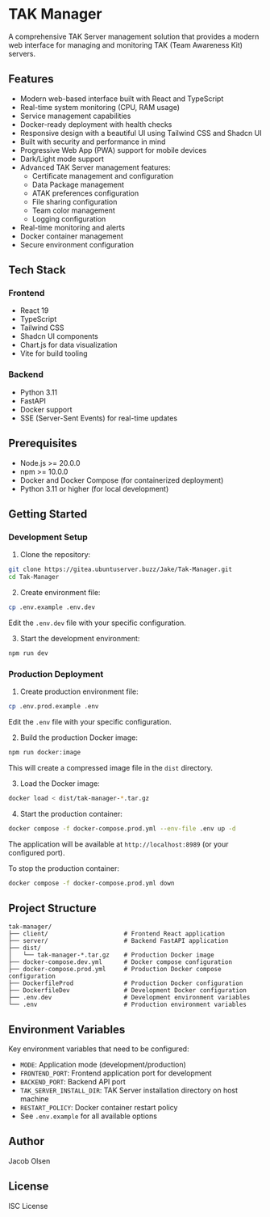 # TAK Manager

A comprehensive TAK Server management solution that provides a modern web interface for managing and monitoring TAK (Team Awareness Kit) servers.

## Features

- Modern web-based interface built with React and TypeScript
- Real-time system monitoring (CPU, RAM usage)
- Service management capabilities
- Docker-ready deployment with health checks
- Responsive design with a beautiful UI using Tailwind CSS and Shadcn UI
- Built with security and performance in mind
- Progressive Web App (PWA) support for mobile devices
- Dark/Light mode support
- Advanced TAK Server management features:
  - Certificate management and configuration
  - Data Package management
  - ATAK preferences configuration
  - File sharing configuration
  - Team color management
  - Logging configuration
- Real-time monitoring and alerts
- Docker container management
- Secure environment configuration

## Tech Stack

### Frontend
- React 19
- TypeScript
- Tailwind CSS
- Shadcn UI components
- Chart.js for data visualization
- Vite for build tooling

### Backend
- Python 3.11
- FastAPI
- Docker support
- SSE (Server-Sent Events) for real-time updates

## Prerequisites

- Node.js >= 20.0.0
- npm >= 10.0.0
- Docker and Docker Compose (for containerized deployment)
- Python 3.11 or higher (for local development)

## Getting Started

### Development Setup

1. Clone the repository:
```bash
git clone https://gitea.ubuntuserver.buzz/Jake/Tak-Manager.git
cd Tak-Manager
```

2. Create environment file:
```bash
cp .env.example .env.dev
```
Edit the `.env.dev` file with your specific configuration.

3. Start the development environment:
```bash
npm run dev
```

### Production Deployment

1. Create production environment file:
```bash
cp .env.prod.example .env
```
Edit the `.env` file with your specific configuration.

2. Build the production Docker image:
```bash
npm run docker:image
```
This will create a compressed image file in the `dist` directory.

3. Load the Docker image:
```bash
docker load < dist/tak-manager-*.tar.gz
```

4. Start the production container:
```bash
docker compose -f docker-compose.prod.yml --env-file .env up -d
```

The application will be available at `http://localhost:8989` (or your configured port).

To stop the production container:
```bash
docker compose -f docker-compose.prod.yml down
```

## Project Structure

```
tak-manager/
├── client/                     # Frontend React application
├── server/                     # Backend FastAPI application
├── dist/                       
│   └── tak-manager-*.tar.gz    # Production Docker image
├── docker-compose.dev.yml      # Docker compose configuration
├── docker-compose.prod.yml     # Production Docker compose configuration
├── DockerfileProd              # Production Docker configuration
├── DockerfileDev               # Development Docker configuration
├── .env.dev                    # Development environment variables
└── .env                        # Production environment variables
```

## Environment Variables

Key environment variables that need to be configured:

- `MODE`: Application mode (development/production)
- `FRONTEND_PORT`: Frontend application port for development
- `BACKEND_PORT`: Backend API port
- `TAK_SERVER_INSTALL_DIR`: TAK Server installation directory on host machine
- `RESTART_POLICY`: Docker container restart policy
- See `.env.example` for all available options

## Author

Jacob Olsen

## License

ISC License 